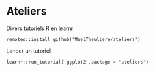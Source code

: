 # Ateliers

Divers tutoriels R en learnr

```
remotes::install_github("MaelTheuliere/ateliers")
```

Lancer un tutoriel 

```
learnr::run_tutorial('ggplot2',package = "ateliers")
```
